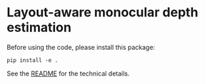 # Layout-aware monocular depth estimation

Before using the code, please install this package:

```
pip install -e .
```

See the [README](layout_aware_monodepth/README.md) for the technical details.
